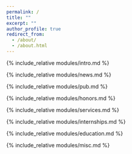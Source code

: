 ```yaml
---
permalink: /
title: ""
excerpt: ""
author_profile: true
redirect_from: 
  - /about/
  - /about.html
---
```

<span class='anchor' id='about-me'></span>
{% include_relative modules/intro.md %}

{% include_relative modules/news.md %}

{% include_relative modules/pub.md %}

{% include_relative modules/honors.md %}

{% include_relative modules/services.md %}

{% include_relative modules/internships.md %}

{% include_relative modules/education.md %}

{% include_relative modules/misc.md %}